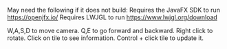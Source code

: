 May need the following if it does not build:
Requires the JavaFX SDK to run https://openjfx.io/
Requires LWJGL to run https://www.lwjgl.org/download

W,A,S,D to move camera.
Q,E to go forward and backward.
Right click to rotate.
Click on tile to see information.
Control + click tile to update it.
